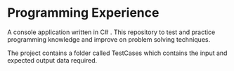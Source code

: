# Programming Experience
A console application written in C# . This repository to test and practice programming knowledge and improve on problem solving techniques.

The project contains a folder called TestCases which contains the input and expected output data required. 
